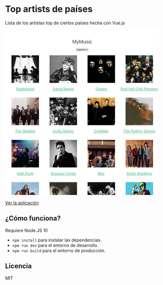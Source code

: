 # Top artists de países

Lista de los artistas top de ciertos países hecha con Vue.js

![Captura de la App](./.readme-static/mymusic.png)

[Ver la aplicación](https://esdraspavon.github.io/mymusic)

## ¿Cómo funciona?

Requiere Node.JS 10

* `npm install` para instalar las dependencias.
* `npm run dev` para el entorno de desarrollo.
* `npm run build` para el entorno de producción.

## Licencia 

MIT